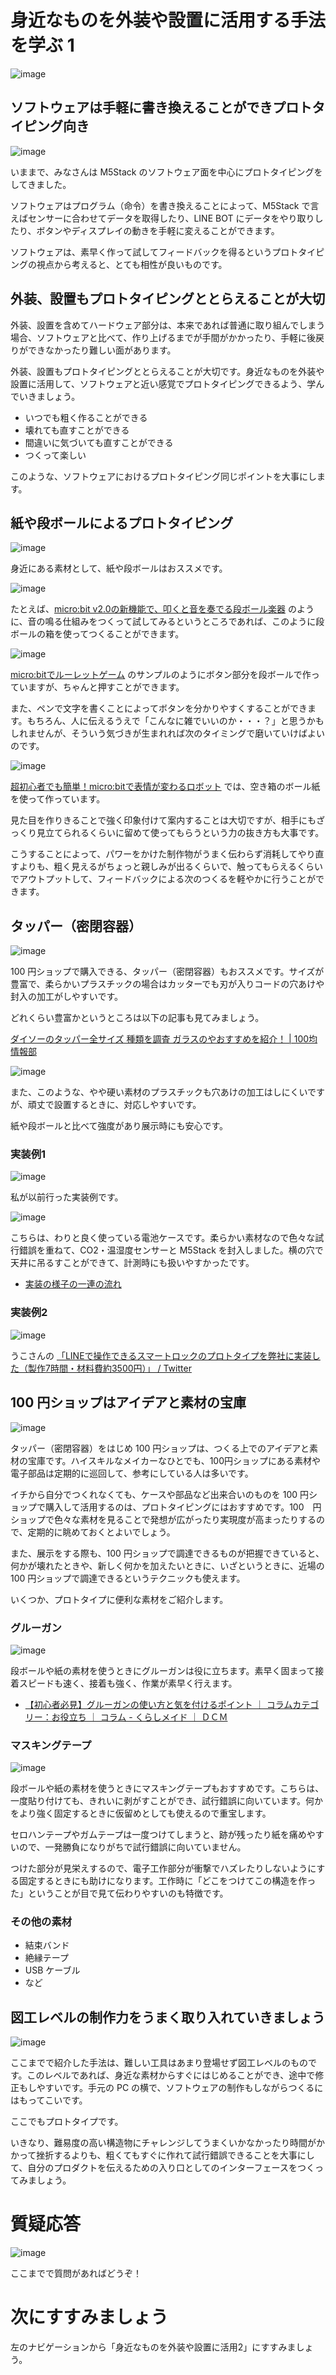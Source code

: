 # 身近なものを外装や設置に活用する手法を学ぶ 1

![image](https://i.gyazo.com/2fe8f1e2d461451f6b5212996272c3ee.jpg)

## ソフトウェアは手軽に書き換えることができプロトタイピング向き

![image](https://i.gyazo.com/cd807570cbbee915df45eb5342be6fcb.png)

いままで、みなさんは M5Stack のソフトウェア面を中心にプロトタイピングをしてきました。

ソフトウェアはプログラム（命令）を書き換えることによって、M5Stack で言えばセンサーに合わせてデータを取得したり、LINE BOT にデータをやり取りしたり、ボタンやディスプレイの動きを手軽に変えることができます。

ソフトウェアは、素早く作って試してフィードバックを得るというプロトタイピングの視点から考えると、とても相性が良いものです。

## 外装、設置もプロトタイピングととらえることが大切

外装、設置を含めてハードウェア部分は、本来であれば普通に取り組んでしまう場合、ソフトウェアと比べて、作り上げるまでが手間がかかったり、手軽に後戻りができなかったり難しい面があります。

外装、設置もプロトタイピングととらえることが大切です。身近なものを外装や設置に活用して、ソフトウェアと近い感覚でプロトタイピングできるよう、学んでいきましょう。

- いつでも粗く作ることができる
- 壊れても直すことができる
- 間違いに気づいても直すことができる
- つくって楽しい

このような、ソフトウェアにおけるプロトタイピング同じポイントを大事にします。

## 紙や段ボールによるプロトタイピング

![image](https://i.gyazo.com/eaa136739ae77c790efde166b4f9a848.jpg)

身近にある素材として、紙や段ボールはおススメです。

![image](https://i.gyazo.com/c55faac88c7966017b3c9a4bc0fcf2b5.jpg)

たとえば、[micro:bit v2\.0の新機能で、叩くと音を奏でる段ボール楽器](https://www.pc-koubou.jp/magazine/50844) のように、音の鳴る仕組みをつくって試してみるというところであれば、このように段ボールの箱を使ってつくることができます。

![image](https://i.gyazo.com/1af30dec83f462a79d778b040603dd5f.jpg)

[micro:bitでルーレットゲーム](https://www.pc-koubou.jp/magazine/41952) のサンプルのようにボタン部分を段ボールで作っていますが、ちゃんと押すことができます。

また、ペンで文字を書くことによってボタンを分かりやすくすることができます。もちろん、人に伝えるうえで「こんなに雑でいいのか・・・？」と思うかもしれませんが、そういう気づきが生まれれば次のタイミングで磨いていけばよいのです。

![image](https://i.gyazo.com/7433f5fc8588b81eaacd24c46370af4a.jpg)

[超初心者でも簡単！micro:bitで表情が変わるロボット](https://www.pc-koubou.jp/magazine/34014) では、空き箱のボール紙を使って作っています。

見た目を作りきることで強く印象付けて案内することは大切ですが、相手にもざっくり見立てられるくらいに留めて使ってもらうという力の抜き方も大事です。

こうすることによって、パワーをかけた制作物がうまく伝わらず消耗してやり直すよりも、粗く見えるがちょっと親しみが出るくらいで、触ってもらえるくらいでアウトプットして、フィードバックによる次のつくるを軽やかに行うことができます。

## タッパー（密閉容器）

![image](https://i.gyazo.com/0ea985943ddf28c51dc6a6f4d0f1fd3b.jpg)

100 円ショップで購入できる、タッパー（密閉容器）もおススメです。サイズが豊富で、柔らかいプラスチックの場合はカッターでも刃が入りコードの穴あけや封入の加工がしやすいです。

どれくらい豊富かというところは以下の記事も見てみましょう。

[ダイソーのタッパー全サイズ 種類を調査 ガラスのやおすすめを紹介！ \| 100均情報部](https://xn--w8j1bps3l.net/282.html)

![image](https://i.gyazo.com/2355667a9d1c00ce16f6177807f7cb98.jpg)

また、このような、やや硬い素材のプラスチックも穴あけの加工はしにくいですが、頑丈で設置するときに、対応しやすいです。

紙や段ボールと比べて強度があり展示時にも安心です。

### 実装例1

![image](https://i.gyazo.com/4760580800fc640eef4c4d9fe04714e0.jpg)

私が以前行った実装例です。

![image](https://i.gyazo.com/218e1b6dd066d3c03fd6a7f35e326982.jpg)

こちらは、わりと良く使っている電池ケースです。柔らかい素材なので色々な試行錯誤を重ねて、CO2・温湿度センサーと M5Stack を封入しました。横の穴で天井に吊るすことができて、計測時にも扱いやすかったです。

- [実装の様子の一連の流れ](https://twitter.com/1ft_seabass/status/1382882665032949761)

### 実装例2

![image](https://i.gyazo.com/31fe78ec4e3ead065a9caad0e57aeb12.jpg)

うこさんの [「LINEで操作できるスマートロックのプロトタイプを弊社に実装した（製作7時間・材料費約3500円）」 / Twitter](https://twitter.com/ukokq/status/1181550006890684418)

## 100 円ショップはアイデアと素材の宝庫

![image](https://i.gyazo.com/c98aaef7b577d8f9827acf66522c1e8e.jpg)

タッパー（密閉容器）をはじめ 100 円ショップは、つくる上でのアイデアと素材の宝庫です。ハイスキルなメイカーなひとでも、100円ショップにある素材や電子部品は定期的に巡回して、参考にしている人は多いです。

イチから自分でつくれなくても、ケースや部品など出来合いのものを 100 円ショップで購入して活用するのは、プロトタイピングにはおすすめです。100　円ショップで色々な素材を見ることで発想が広がったり実現度が高まったりするので、定期的に眺めておくとよいでしょう。

また、展示をする際も、100 円ショップで調達できるものが把握できていると、何かが壊れたときや、新しく何かを加えたいときに、いざというときに、近場の 100 円ショップで調達できるというテクニックも使えます。

いくつか、プロトタイプに便利な素材をご紹介します。

### グルーガン

![image](https://i.gyazo.com/d54e81137101d61a3f26fc66e3e21fb3.jpg)

段ボールや紙の素材を使うときにグルーガンは役に立ちます。素早く固まって接着スピードも速く、接着も強く、作業が素早く行えます。

- [【初心者必見】グルーガンの使い方と気を付けるポイント ｜ コラムカテゴリー：お役立ち ｜ コラム \- くらしメイド ｜ ＤＣＭ](https://www.dcm-hc.co.jp/kurashimade/c_useful/20190216192203.html)

### マスキングテープ

![image](https://i.gyazo.com/c71d24e26a564adcdbd8caee20cdfb3f.jpg)

段ボールや紙の素材を使うときにマスキングテープもおすすめです。こちらは、一度貼り付けても、きれいに剥がすことができ、試行錯誤に向いています。何かをより強く固定するときに仮留めとしても使えるので重宝します。

セロハンテープやガムテープは一度つけてしまうと、跡が残ったり紙を痛めやすいので、一発勝負になりがちで試行錯誤に向いていません。

つけた部分が見栄えするので、電子工作部分が衝撃でハズレたりしないようにする固定するときにも助けになります。工作時に「どこをつけてこの構造を作った」ということが目で見て伝わりやすいのも特徴です。

### その他の素材

- 結束バンド
- 絶縁テープ
- USB ケーブル
- など

## 図工レベルの制作力をうまく取り入れていきましょう

![image](https://i.gyazo.com/445e912b4067c05b12269fcb196b21c5.jpg)

ここまでで紹介した手法は、難しい工具はあまり登場せず図工レベルのものです。このレベルであれば、身近な素材からすぐにはじめることができ、途中で修正もしやすいです。手元の PC の横で、ソフトウェアの制作もしながらつくるにはもってこいです。

ここでもプロトタイプです。

いきなり、難易度の高い構造物にチャレンジしてうまくいかなかったり時間がかかって挫折するよりも、粗くてもすぐに作れて試行錯誤できることを大事にして、自分のプロダクトを伝えるための入り口としてのインターフェースをつくってみましょう。

# 質疑応答

![image](https://i.gyazo.com/aba8ccd625e7320883851b71ebd0caf2.png)

ここまでで質問があればどうぞ！

# 次にすすみましょう

左のナビゲーションから「身近なものを外装や設置に活用2」にすすみましょう。

